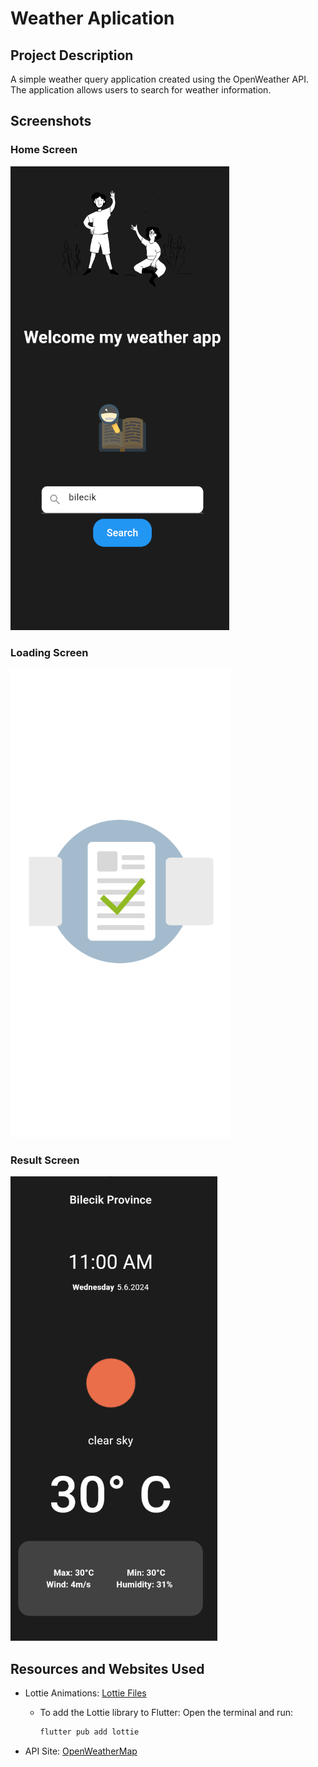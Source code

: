 # Weather Aplication

## Project Description
A simple weather query application created using the OpenWeather API. The application allows users to search for weather information.

## Screenshots
### Home Screen
![Home Screen](screenshots/weatherhomepage.png)

### Loading Screen
![Loading Screen](screenshots/weatherappresultwait.png)

### Result Screen
![Result Screen](screenshots/weatherappresult.png)

## Resources and Websites Used

- Lottie Animations: [Lottie Files](https://lottiefiles.com/)
  - To add the Lottie library to Flutter:
    Open the terminal and run:
    ```bash
    flutter pub add lottie
    ```

- API Site: [OpenWeatherMap](https://openweathermap.org/)
